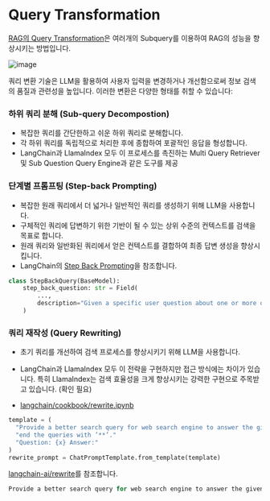 # Query Transformation


[RAG의 Query Transformation](https://medium.com/@krtarunsingh/advanced-rag-techniques-unlocking-the-next-level-040c205b95bc)은 여러개의 Subquery를 이용하여 RAG의 성능을 향상시키는 방법입니다. 

![image](https://github.com/user-attachments/assets/ea32be3d-9d19-473e-840d-9ebf0b4cdf28)


쿼리 변환 기술은 LLM을 활용하여 사용자 입력을 변경하거나 개선함으로써 정보 검색의 품질과 관련성을 높입니다. 이러한 변환은 다양한 형태를 취할 수 있습니다: 

### 하위 쿼리 분해 (Sub-query Decompostion)

- 복잡한 쿼리를 간단한하고 쉬운 하위 쿼리로 분해합니다. 
- 각 하위 쿼리를 독립적으로 처리한 후에 종합하여 포괄적인 응답을 형성합니다. 
- LangChain과 LlamaIndex 모두 이 프로세스를 촉진하는 Multi Query Retriever 및 Sub Question Query Engine과 같은 도구를 제공

### 단계별 프롬프팅 (Step-back Prompting)

- 복잡한 원래 쿼리에서 더 넓거나 일반적인 쿼리를 생성하기 위해 LLM을 사용합니다.
- 구체적인 쿼리에 답변하기 위한 기반이 될 수 있는 상위 수준의 컨텍스트를 검색을 목표로 합니다.
- 원래 쿼리와 일반화된 쿼리에서 얻은 컨텍스트를 결합하여 최종 답변 생성을 향상시킵니다.
- LangChain의 [Step Back Prompting](https://python.langchain.com/v0.1/docs/use_cases/query_analysis/techniques/step_back/)을 참조합니다.

```python
class StepBackQuery(BaseModel):
    step_back_question: str = Field(
        ...,
        description="Given a specific user question about one or more of these products, write a more generic question that needs to be answered in order to answer the specific question.",
    )
```
  

### 쿼리 재작성 (Query Rewriting)

- 초기 쿼리를 개선하여 검색 프로세스를 향상시키기 위해 LLM을 사용합니다.
- LangChain과 LlamaIndex 모두 이 전략을 구현하지만 접근 방식에는 차이가 있습니다. 특히 LlamaIndex는 검색 효율성을 크게 향상시키는 강력한 구현으로 주목받고 있습니다. (확인 필요)

- [langchain/cookbook/rewrite.ipynb](https://github.com/langchain-ai/langchain/blob/master/cookbook/rewrite.ipynb?ref=blog.langchain.dev)

```python
template = (
  "Provide a better search query for web search engine to answer the given question,"
  "end the queries with ’**’."
  "Question: {x} Answer:"
)
rewrite_prompt = ChatPromptTemplate.from_template(template)
```

[langchain-ai/rewrite](https://smith.langchain.com/hub/langchain-ai/rewrite?tab=0)를 참조합니다.

```python
Provide a better search query for web search engine to answer the given question, end the queries with ’**’.  Question {x} Answer:
```

